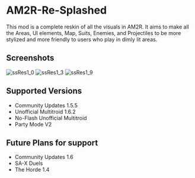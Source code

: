 # AM2R-Re-Splashed

This mod is a complete reskin of all the visuals in AM2R.  It aims to make all the Areas, UI elements, Map, Suits, Enemies, and Projectiles to be more stylized and more friendly to users who play in dimly lit areas.

## Screenshots

![ssRes1_0](https://github.com/AbyssalCreature/AM2R-Re-Splashed/assets/77659883/215d25f9-d386-463e-a6dc-8b57dd2b94f4)
![ssRes1_3](https://github.com/AbyssalCreature/AM2R-Re-Splashed/assets/77659883/31710d75-7bc8-4bf0-85e7-f443a2f7f7b4)
![ssRes1_9](https://github.com/AbyssalCreature/AM2R-Re-Splashed/assets/77659883/e74b2ffb-ec46-435c-9cd3-e4ad759d2851)

## Supported Versions

- Community Updates 1.5.5
- Unofficial Multitroid 1.6.2
- No-Flash Unofficial Multitroid
- Party Mode V2

## Future Plans for support

- Community Updates 1.6
- SA-X Duels
- The Horde 1.4
